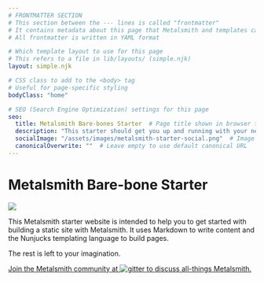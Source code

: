 ```yaml
---
# FRONTMATTER SECTION
# This section between the --- lines is called "frontmatter"
# It contains metadata about this page that Metalsmith and templates can use
# All frontmatter is written in YAML format

# Which template layout to use for this page
# This refers to a file in lib/layouts/ (simple.njk)
layout: simple.njk

# CSS class to add to the <body> tag
# Useful for page-specific styling
bodyClass: "home"

# SEO (Search Engine Optimization) settings for this page
seo:
  title: Metalsmith Bare-bones Starter  # Page title shown in browser tab and search results
  description: "This starter should get you up and running with your new favorite static site genrator Metalsmith"  # Meta description for search engines
  socialImage: "/assets/images/metalsmith-starter-social.png"  # Image shown when shared on social media
  canonicalOverwrite: ""  # Leave empty to use default canonical URL
---
```

# Metalsmith Bare-bone Starter

<!-- MARKDOWN CONTENT SECTION -->
<!-- Everything below the frontmatter is the actual content of your page -->
<!-- This content is written in Markdown format and will be converted to HTML -->

<!-- Images in Markdown: ![alt text](path/to/image) -->
<!-- The path is relative to your site's root URL -->
![](/assets/images/anvil-with-tools.jpg)

<!-- Regular Markdown text becomes HTML paragraphs -->
This Metalsmith starter website is intended to help you to get started with building a static site with Metalsmith. It uses Markdown to write content and the Nunjucks templating language to build pages.

The rest is left to your imagination.

<!-- You can also include raw HTML in Markdown files -->
<!-- This creates a styled link with an image -->
<a class="gitter-invite" href="https://app.gitter.im/#/room/#metalsmith_community:gitter.im">
<p>Join the Metalsmith community at <img src="/assets/images/gitter.png" alt="gitter" /> to discuss all-things Metalsmith.</p>
</a>